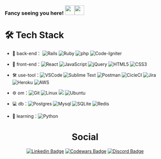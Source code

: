 ### Fancy seeing you here! <img src="https://raw.githubusercontent.com/aemmadi/aemmadi/master/wave.gif" width="30px"><img src="https://emojis.slackmojis.com/emojis/images/1531849430/4246/blob-sunglasses.gif?1531849430" width="30"/>


# 🛠 Tech Stack

- 🔭 back-end： ![Rails](https://img.shields.io/badge/rails-%23CC0000.svg?style=flat&logo=ruby-on-rails&logoColor=white)  ![Ruby](https://img.shields.io/badge/ruby-%23CC342D.svg?style=flat&logo=ruby&logoColor=white)  ![php](https://img.shields.io/badge/-php-green?style=flat-circle&logo=php)  ![Code-Igniter](https://img.shields.io/badge/CodeIgniter-%23EF4223.svg?style=flate&logo=codeIgniter&logoColor=white)

- 👯 front-end：![React](https://img.shields.io/badge/react-%2320232a.svg?style=flat&logo=react&logoColor=%2361DAFB) ![JavaScript](https://img.shields.io/badge/-JavaScript-yellow?style=flat-circle&logo=javascript)  ![jQuery](https://img.shields.io/badge/jquery-%230769AD.svg?style=flat&logo=jquery&logoColor=white)  ![HTML5](https://img.shields.io/badge/-HTML5-yellow?style=flat-circle&logo=html5)  ![CSS3](https://img.shields.io/badge/-CSS3-yellow?style=flat-circle&logo=css3)

- :hammer_and_wrench: use-tool：![VSCode](https://img.shields.io/badge/Visual_Studio_Code-0078D4?style=flat&logo=visual%20studio%20code&logoColor=white) ![Sublime Text](https://img.shields.io/badge/sublime_text-%23575757.svg?style=flat&logo=sublime-text&logoColor=important)  ![Postman](https://img.shields.io/badge/Postman-FF6C37?style=flat&logo=postman&logoColor=white) ![CicleCI](https://img.shields.io/badge/circleci-343434?style=flat&logo=circleci&logoColor=white) ![Jira](	https://img.shields.io/badge/Jira-0052CC?style=flat&logo=Jira&logoColor=white) ![Heroku](https://img.shields.io/badge/Heroku-430098?style=flat&logo=heroku&logoColor=white) ![AWS](https://img.shields.io/badge/Amazon_AWS-232F3E?style=flat&logo=amazon-aws&logoColor=white) 

- ⚙️ om：![Git](https://img.shields.io/badge/-Git-yellow?style=flat-circle&logo=git)  ![Linux](https://img.shields.io/badge/-Linux-gray?style=flat-circle&logo=Linux)  ![](https://img.shields.io/badge/-GitHub-black?style=flat-circle&logo=GitHub)  ![Ubuntu](https://img.shields.io/badge/Ubuntu-E95420?style=flat-circle&logo=ubuntu&logoColor=white) 

- 💻 db：![Postgres](https://img.shields.io/badge/postgres-%23316192.svg?style=flat-circle&logo=postgresql&logoColor=white)  ![Mysql](https://img.shields.io/badge/-Mysql-white?style=flat-circle&logo=mysql)  ![SQLite](https://img.shields.io/badge/sqlite-%2307405e.svg?style=flat-circle&logo=sqlite&logoColor=white) ![Redis](https://img.shields.io/badge/redis-%23DD0031.svg?&style=flat&logo=redis&logoColor=white)

- 🌱 learning：![Python](https://img.shields.io/badge/-Python-yellow?style=flat&logo=Python) 



<p align="center">
<!-- <img height="300px" width="400px" src="https://github-readme-stats.vercel.app/api/top-langs/?username=mathewt-p&theme=onedark&langs_count=8"> -->
<!-- <img height="300px" width="500px" src="https://github-readme-streak-stats.herokuapp.com/?user=mathewt-p&theme=onedark&count_private=true&show_icons=true"> -->
</p>

<div align="center">

# Social

[![Linkedin Badge](https://img.shields.io/badge/Linkedin-blue?style=flat-square&logo=Linkedin&logoColor=white&link=https://www.linkedin.com/in/mathewt-p/)](https://www.linkedin.com/in/mathewt-p/)
[![Codewars Badge](https://img.shields.io/badge/Codewars-B1361E?style=flat&logo=Codewars&logoColor=white)](https://www.codewars.com/users/mathewt-p)
[![Discord Badge](https://img.shields.io/badge/Discord-5865F2?style=flat&logo=discord&logoColor=white)](https://discordapp.com/users/Mathewt-p#7167)
